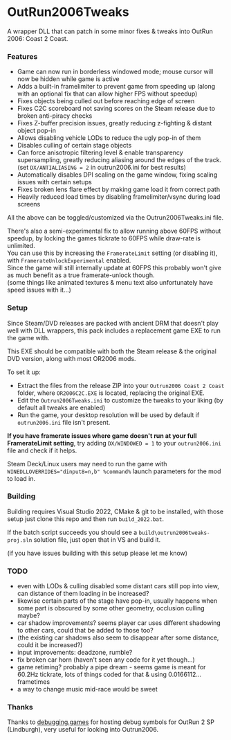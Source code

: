 # OutRun2006Tweaks
A wrapper DLL that can patch in some minor fixes & tweaks into OutRun 2006: Coast 2 Coast.

### Features
- Game can now run in borderless windowed mode; mouse cursor will now be hidden while game is active
- Adds a built-in framelimiter to prevent game from speeding up (along with an optional fix that can allow higher FPS without speedup)
- Fixes objects being culled out before reaching edge of screen
- Fixes C2C scoreboard not saving scores on the Steam release due to broken anti-piracy checks
- Fixes Z-buffer precision issues, greatly reducing z-fighting & distant object pop-in
- Allows disabling vehicle LODs to reduce the ugly pop-in of them
- Disables culling of certain stage objects
- Can force anisotropic filtering level & enable transparency supersampling, greatly reducing aliasing around the edges of the track. (set `DX/ANTIALIASING = 2` in outrun2006.ini for best results)
- Automatically disables DPI scaling on the game window, fixing scaling issues with certain setups
- Fixes broken lens flare effect by making game load it from correct path
- Heavily reduced load times by disabling framelimiter/vsync during load screens

All the above can be toggled/customized via the Outrun2006Tweaks.ini file.

There's also a semi-experimental fix to allow running above 60FPS without speedup, by locking the games tickrate to 60FPS while draw-rate is unlimited.  
You can use this by increasing the `FramerateLimit` setting (or disabling it), with `FramerateUnlockExperimental` enabled.  
Since the game will still internally update at 60FPS this probably won't give as much benefit as a true framerate-unlock though.  
(some things like animated textures & menu text also unfortunately have speed issues with it...)

### Setup
Since Steam/DVD releases are packed with ancient DRM that doesn't play well with DLL wrappers, this pack includes a replacement game EXE to run the game with.

This EXE should be compatible with both the Steam release & the original DVD version, along with most OR2006 mods.

To set it up:

- Extract the files from the release ZIP into your `Outrun2006 Coast 2 Coast` folder, where `OR2006C2C.EXE` is located, replacing the original EXE.
- Edit the `Outrun2006Tweaks.ini` to customize the tweaks to your liking (by default all tweaks are enabled)
- Run the game, your desktop resolution will be used by default if `outrun2006.ini` file isn't present.

**If you have framerate issues where game doesn't run at your full FramerateLimit setting**, try adding `DX/WINDOWED = 1` to your `outrun2006.ini` file and check if it helps.

Steam Deck/Linux users may need to run the game with `WINEDLLOVERRIDES="dinput8=n,b" %command%` launch parameters for the mod to load in.

### Building
Building requires Visual Studio 2022, CMake & git to be installed, with those setup just clone this repo and then run `build_2022.bat`.

If the batch script succeeds you should see a `build\outrun2006tweaks-proj.sln` solution file, just open that in VS and build it.

(if you have issues building with this setup please let me know)

### TODO
- even with LODs & culling disabled some distant cars still pop into view, can distance of them loading in be increased?
- likewise certain parts of the stage have pop-in, usually happens when some part is obscured by some other geometry, occlusion culling maybe?
- car shadow improvements? seems player car uses different shadowing to other cars, could that be added to those too?
-   (the existing car shadows also seem to disappear after some distance, could it be increased?)
- input improvements: deadzone, rumble?
- fix broken car horn (haven't seen any code for it yet though...)
- game retiming? probably a pipe dream - seems game is meant for 60.2Hz tickrate, lots of things coded for that & using 0.0166112... frametimes
- a way to change music mid-race would be sweet

### Thanks
Thanks to [debugging.games](http://debugging.games) for hosting debug symbols for OutRun 2 SP (Lindburgh), very useful for looking into Outrun2006.
